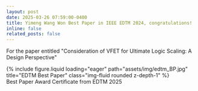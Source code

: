 ```yaml
---
layout: post
date: 2025-03-26 07:59:00-0400
title: Yimeng Wang Won Best Paper in IEEE EDTM 2024, congratulations!
inline: false
related_posts: false
---
```


For the paper entitled "Consideration of VFET for Ultimate Logic Scaling: A Design Perspective" 

<div class="row">
    <div class="col-sm mt-3 mt-md-0">
        {% include figure.liquid loading="eager" path="assets/img/edtm_BP.jpg" title="EDTM Best Paper" class="img-fluid rounded z-depth-1" %}
    </div>
</div>
<div class="caption">
   Best Paper Award Certificate from EDTM 2025
</div>